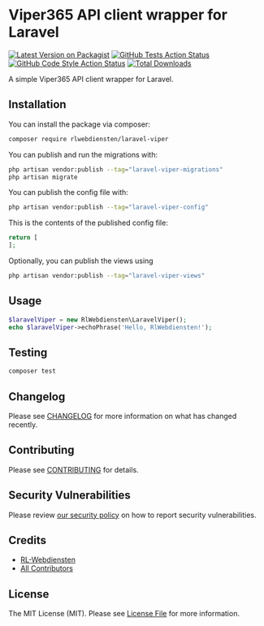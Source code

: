 # Viper365 API client wrapper for Laravel

[![Latest Version on Packagist](https://img.shields.io/packagist/v/rlwebdiensten/laravel-viper.svg?style=flat-square)](https://packagist.org/packages/rlwebdiensten/laravel-viper)
[![GitHub Tests Action Status](https://img.shields.io/github/workflow/status/rlwebdiensten/laravel-viper/run-tests?label=tests)](https://github.com/rlwebdiensten/laravel-viper/actions?query=workflow%3Arun-tests+branch%3Amain)
[![GitHub Code Style Action Status](https://img.shields.io/github/workflow/status/rlwebdiensten/laravel-viper/Check%20&%20fix%20styling?label=code%20style)](https://github.com/rlwebdiensten/laravel-viper/actions?query=workflow%3A"Check+%26+fix+styling"+branch%3Amain)
[![Total Downloads](https://img.shields.io/packagist/dt/rlwebdiensten/laravel-viper.svg?style=flat-square)](https://packagist.org/packages/rlwebdiensten/laravel-viper)

A simple Viper365 API client wrapper for Laravel.

## Installation

You can install the package via composer:

```bash
composer require rlwebdiensten/laravel-viper
```

You can publish and run the migrations with:

```bash
php artisan vendor:publish --tag="laravel-viper-migrations"
php artisan migrate
```

You can publish the config file with:

```bash
php artisan vendor:publish --tag="laravel-viper-config"
```

This is the contents of the published config file:

```php
return [
];
```

Optionally, you can publish the views using

```bash
php artisan vendor:publish --tag="laravel-viper-views"
```

## Usage

```php
$laravelViper = new RlWebdiensten\LaravelViper();
echo $laravelViper->echoPhrase('Hello, RlWebdiensten!');
```

## Testing

```bash
composer test
```

## Changelog

Please see [CHANGELOG](CHANGELOG.md) for more information on what has changed recently.

## Contributing

Please see [CONTRIBUTING](.github/CONTRIBUTING.md) for details.

## Security Vulnerabilities

Please review [our security policy](../../security/policy) on how to report security vulnerabilities.

## Credits

- [RL-Webdiensten](https://github.com/RL-Webdiensten)
- [All Contributors](../../contributors)

## License

The MIT License (MIT). Please see [License File](LICENSE.md) for more information.
